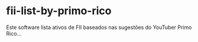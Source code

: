 # fii-list-by-primo-rico
Este software lista ativos de FII baseados nas sugestões do YouTuber Primo Rico...
